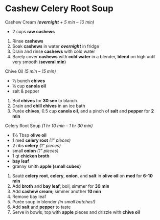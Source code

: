 # Cashew Celery Root Soup

Cashew Cream *(**overnight** + 5 min – 10 min)*
- 2 cups **raw cashews**
1. Rinse **cashews**
1. Soak **cashews** in water ***overnight*** in fridge
1. Drain and rinse **cashews** with cold water
1. Barely cover **cashews** with **cold water** in a blender, **blend** on high until very smooth (**several min**)

Chive Oil *(5 min – 15 min)*
- ½ bunch **chives**
- ¼ cup **canola oil**
- salt & pepper
1. Boil **chives** for **30 sec** to blanch
1. Drain and **chill** **chives** in an ice bath
1. Purée **chives**, 0.5 cup **canola oil**, and a pinch of **salt** and **pepper** for **2 min**

Celery Root Soup *(1 hr 10 min – 1 hr 30 min)*
- 1½ Tbsp **olive oil**
- 1 med **celery root** *(1" pieces)*
- 2 ribs **celery** *(1" pieces)*
- small **onion** *(1" pieces)*
- 1 qt **chicken broth**
- **bay leaf**
- granny smith **apple** **(small cubes)**
1. Sauté **celery root**, **celery**, **onion**, and **salt** in **olive oil** on **med** for **6-10 min**
1. Add **broth** and **bay leaf**; boil; simmer for **30 min**
1. Add **cashew cream**; simmer another **10 min**
1. Remove bay leaf
1. Purée soup in blender *(in small batches!)*
1. Add **salt** and **pepper** to taste
1. Serve in bowls; top with **apple** pieces and drizzle with **chive oil**
